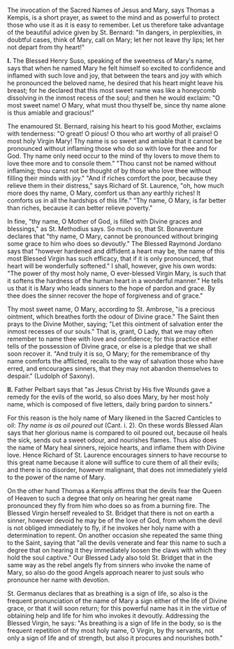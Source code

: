 
The invocation of the Sacred Names of Jesus and Mary, says Thomas a Kempis, is a short prayer, as sweet to the mind and as powerful to protect those who use it as it is easy to remember. Let us therefore take advantage of the beautiful advice given by St. Bernard: \"In dangers, in perplexities, in doubtful cases, think of Mary, call on Mary; let her not leave thy lips; let her not depart from thy heart!\"

**I\.** The Blessed Henry Suso, speaking of the sweetness of Mary\'s name, says that when he named Mary he felt himself so excited to confidence and inflamed with such love and joy, that between the tears and joy with which he pronounced the beloved name, he desired that his heart might leave his breast; for he declared that this most sweet name was like a honeycomb dissolving in the inmost recess of the soul; and then he would exclaim: \"O most sweet name! O Mary, what must thou thyself be, since thy name alone is thus amiable and gracious!\"

The enamoured St. Bernard, raising his heart to his good Mother, exclaims with tenderness: \"O great! O pious! O thou who art worthy of all praise! O most holy Virgin Mary! Thy name is so sweet and amiable that it cannot be pronounced without inflaming those who do so with love for thee and for God. Thy name only need occur to the mind of thy lovers to move them to love thee more and to console them.\" \"Thou canst not be named without inflaming; thou canst not be thought of by those who love thee without filling their minds with joy.\" \"And if riches comfort the poor, because they relieve them in their distress,\" says Richard of St. Laurence, \"oh, how much more does thy name, O Mary, comfort us than any earthly riches! It comforts us in all the hardships of this life.\" \"Thy name, O Mary, is far better than riches, because it can better relieve poverty.\"

In fine, \"thy name, O Mother of God, is filled with Divine graces and blessings,\" as St. Methodius says. So much so, that St. Bonaventure declares that \"thy name, O Mary, cannot be pronounced without bringing some grace to him who does so devoutly.\" The Blessed Raymond Jordano says that \"however hardened and diffident a heart may be, the name of this most Blessed Virgin has such efficacy, that if it is only pronounced, that heart will be wonderfully softened.\" I shall, however, give his own words: \"The power of thy most holy name, O ever-blessed Virgin Mary, is such that it softens the hardness of the human heart in a wonderful manner.\" He tells us that it is Mary who leads sinners to the hope of pardon and grace. By thee does the sinner recover the hope of forgiveness and of grace.\"

Thy most sweet name, O Mary, according to St. Ambrose, \"is a precious ointment, which breathes forth the odour of Divine grace.\" The Saint then prays to the Divine Mother, saying; \"Let this ointment of salvation enter the inmost recesses of our souls.\" That is, grant, O Lady, that we may often remember to name thee with love and confidence; for this practice either tells of the possession of Divine grace, or else is a pledge that we shall soon recover it. \"And truly it is so, O Mary; for the remembrance of thy name comforts the afflicted, recalls to the way of salvation those who have erred, and encourages sinners, that they may not abandon themselves to despair.\" (Ludolph of Saxony).

**II\.** Father Pelbart says that \"as Jesus Christ by His five Wounds gave a remedy for the evils of the world, so also does Mary, by her most holy name, which is composed of five letters, daily bring pardon to sinners.\"

For this reason is the holy name of Mary likened in the Sacred Canticles to oil: *Thy name is as oil poured out* (Cant. i. 2). On these words Blessed Alan says that her glorious name is compared to oil poured out, because oil heals the sick, sends out a sweet odour, and nourishes flames. Thus also does the name of Mary heal sinners, rejoice hearts, and inflame them with Divine love. Hence Richard of St. Laurence encourages sinners to have recourse to this great name because it alone will suffice to cure them of all their evils; and there is no disorder, however malignant, that does not immediately yield to the power of the name of Mary.

On the other hand Thomas a Kempis affirms that the devils fear the Queen of Heaven to such a degree that only on hearing her great name pronounced they fly from him who does so as from a burning fire. The Blessed Virgin herself revealed to St. Bridget that there is not on earth a sinner, however devoid he may be of the love of God, from whom the devil is not obliged immediately to fly, if he invokes her holy name with a determination to repent. On another occasion she repeated the same thing to the Saint, saying that \"all the devils venerate and fear this name to such a degree that on hearing it they immediately loosen the claws with which they hold the soul captive.\" Our Blessed Lady also told St. Bridget that in the same way as the rebel angels fly from sinners who invoke the name of Mary, so also do the good Angels approach nearer to just souls who pronounce her name with devotion.

St. Germanus declares that as breathing is a sign of life, so also is the frequent pronunciation of the name of Mary a sign either of the life of Divine grace, or that it will soon return; for this powerful name has it in the virtue of obtaining help and life for him who invokes it devoutly. Addressing the Blessed Virgin, he says: \"As breathing is a sign of life in the body, so is the frequent repetition of thy most holy name, O Virgin, by thy servants, not only a sign of life and of strength, but also it procures and nourishes both.\"

